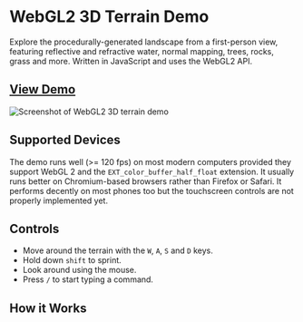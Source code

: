 # WebGL2 3D Terrain Demo
Explore the procedurally-generated landscape from a first-person view, featuring reflective and refractive water, normal mapping, trees, rocks, grass and more. Written in JavaScript and uses the WebGL2 API.

## [View Demo](https://www.inriz.com/terrain/)
![Screenshot of WebGL2 3D terrain demo](https://www.inriz.com/terrain/inriz-terrain-demo-screenshot3.jpg)

## Supported Devices
The demo runs well (>= 120 fps) on most modern computers provided they support WebGL 2 and the `EXT_color_buffer_half_float` extension. It usually runs better on Chromium-based browsers rather than Firefox or Safari. It performs decently on most phones too but the touchscreen controls are not properly implemented yet.

## Controls
- Move around the terrain with the `W`, `A`, `S` and `D` keys.
- Hold down `shift` to sprint.
- Look around using the mouse.
- Press `/` to start typing a command.

## How it Works

